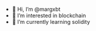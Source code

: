 - 👋 Hi, I’m @margxbt
- 👀 I’m interested in blockchain
- 🌱 I’m currently learning solidity
  

<!---
margxbt/margxbt is a ✨ special ✨ repository because its `README.md` (this file) appears on your GitHub profile.
You can click the Preview link to take a look at your changes.
--->
